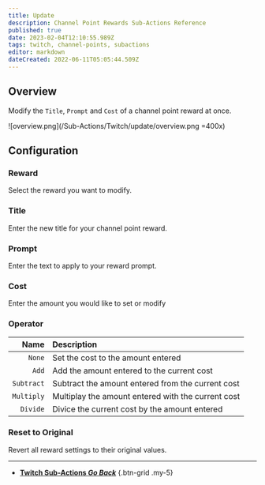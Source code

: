 ```yaml
---
title: Update
description: Channel Point Rewards Sub-Actions Reference
published: true
date: 2023-02-04T12:10:55.989Z
tags: twitch, channel-points, subactions
editor: markdown
dateCreated: 2022-06-11T05:05:44.509Z
---
```


## Overview
Modify the `Title`, `Prompt` and `Cost` of a channel point reward at once.

![overview.png](/Sub-Actions/Twitch/update/overview.png =400x)

## Configuration
### Reward
Select the reward you want to modify.

### Title
Enter the new title for your channel point reward.

### Prompt
Enter the text to apply to your reward prompt.

### Cost
Enter the amount you would like to set or modify

### Operator
Name | Description
----:|:------------
`None` | Set the cost to the amount entered
`Add` | Add the amount entered to the current cost
`Subtract` | Subtract the amount entered from the current cost
`Multiply` | Multiplay the amount entered with the current cost
`Divide` | Divice the current cost by the amount entered

### Reset to Original
Revert all reward settings to their original values.

---

- [<i class="mdi mdi-chevron-left"></i>**Twitch Sub-Actions *Go Back***](/Sub-Actions/Twitch)
{.btn-grid .my-5}